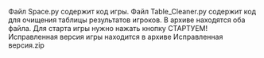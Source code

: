 Файл Space.py содержит код игры. Файл Table_Cleaner.py содержит код для очищения таблицы результатов игроков. В архиве находятся оба файла. 
Для старта игры нужно нажать кнопку СТАРТУЕМ! Исправленная версия игры находится в архиве Исправленная версия.zip
